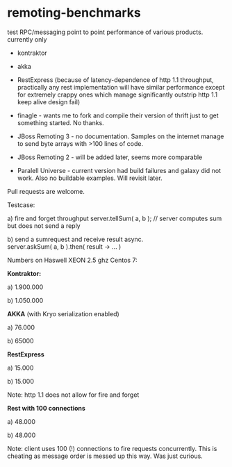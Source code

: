 # remoting-benchmarks

test RPC/messaging point to point performance of various products.
currently only
* kontraktor
* akka
* RestExpress (because of latency-dependence of http 1.1 throughput, practically any rest implementation 
will have similar performance except for extremely crappy ones which manage significantly outstrip 
http 1.1 keep alive design fail)

* finagle - wants me to fork and compile their version of thrift just to get something started. No thanks.
* JBoss Remoting 3 - no documentation. Samples on the internet manage to send byte arrays with >100 lines of code.
* JBoss Remoting 2 - will be added later, seems more comparable
* Paralell Universe - current version had build failures and galaxy did not work. Also no buildable examples. 
  Will revisit later.
  
Pull requests are welcome.

Testcase:

a) fire and forget throughput
server.tellSum( a, b ); // server computes sum but does not send a reply

b) send a sumrequest and receive result async.  
server.askSum( a, b ).then( result -> ... )

Numbers on Haswell XEON 2.5 ghz Centos 7:

**Kontraktor:**

a) 1.900.000	

b) 1.050.000

**AKKA** (with Kryo serialization enabled)

a) 76.000	

b) 65000

**RestExpress**	

a) 15.000	 

b) 15.000  

Note: http 1.1 does not allow for fire and forget

**Rest with 100 connections**	

a) 48.000	

b) 48.000  

Note: client uses 100 (!) connections to fire requests concurrently. 
This is cheating as message order is messed up this way. Was just curious.

